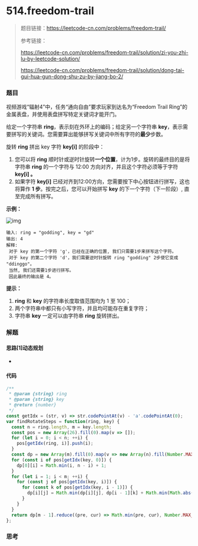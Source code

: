 # 514.freedom-trail

> 题目链接：https://leetcode-cn.com/problems/freedom-trail/
>
> 参考链接：
>
> https://leetcode-cn.com/problems/freedom-trail/solution/zi-you-zhi-lu-by-leetcode-solution/
>
> https://leetcode-cn.com/problems/freedom-trail/solution/dong-tai-gui-hua-gun-dong-shu-zu-by-jiang-bo-2/

### 题目

视频游戏“辐射4”中，任务“通向自由”要求玩家到达名为“Freedom Trail Ring”的金属表盘，并使用表盘拼写特定关键词才能开门。

给定一个字符串 **ring**，表示刻在外环上的编码；给定另一个字符串 **key**，表示需要拼写的关键词。您需要算出能够拼写关键词中所有字符的**最少**步数。

旋转 **ring** 拼出 key 字符 **key[i]** 的阶段中：

1. 您可以将 **ring** 顺时针或逆时针旋转**一个位置**，计为1步。旋转的最终目的是将字符串 **ring** 的一个字符与 12:00 方向对齐，并且这个字符必须等于字符 **key[i] 。**
2. 如果字符 **key[i]** 已经对齐到12:00方向，您需要按下中心按钮进行拼写，这也将算作 **1 步**。按完之后，您可以开始拼写 **key** 的下一个字符（下一阶段）, 直至完成所有拼写。

**示例：**

![img](https://assets.leetcode-cn.com/aliyun-lc-upload/uploads/2018/10/22/ring.jpg)

```
输入: ring = "godding", key = "gd"
输出: 4
解释:
 对于 key 的第一个字符 'g'，已经在正确的位置, 我们只需要1步来拼写这个字符。 
 对于 key 的第二个字符 'd'，我们需要逆时针旋转 ring "godding" 2步使它变成 "ddinggo"。
 当然, 我们还需要1步进行拼写。
 因此最终的输出是 4。
```

**提示：**

1. **ring** 和 **key** 的字符串长度取值范围均为 1 至 100；
2. 两个字符串中都只有小写字符，并且均可能存在重复字符；
3. 字符串 **key** 一定可以由字符串 **ring** 旋转拼出。



### 解题

#### 思路[1]动态规划

* 

#### 代码

```javascript
/**
 * @param {string} ring
 * @param {string} key
 * @return {number}
 */
const getIdx = (str, v) => str.codePointAt(v) - 'a'.codePointAt(0);
var findRotateSteps = function(ring, key) {
  const n = ring.length, m = key.length;
  const pos = new Array(26).fill(0).map(v => []);
  for (let i = 0; i < n; ++i) {
    pos[getIdx(ring, i)].push(i);
  }
  const dp = new Array(m).fill(0).map(v => new Array(n).fill(Number.MAX_SAFE_INTEGER));
  for (const i of pos[getIdx(key, 0)]) {
    dp[0][i] = Math.min(i, n - i) + 1;
  }
  for (let i = 1; i < m; ++i) {
    for (const j of pos[getIdx(key, i)]) {
      for (const k of pos[getIdx(key, i - 1)]) {
        dp[i][j] = Math.min(dp[i][j], dp[i - 1][k] + Math.min(Math.abs(j - k), n - Math.abs(j - k)) + 1);
      }
    }
  }
  return dp[m - 1].reduce((pre, cur) => Math.min(pre, cur), Number.MAX_SAFE_INTEGER);
};
```



### 思考
